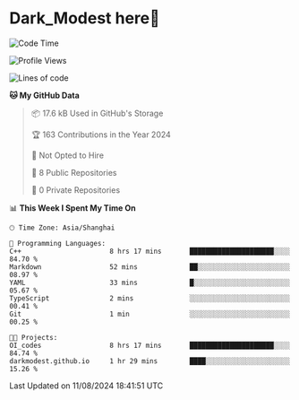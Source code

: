 # Dark_Modest here👋
<!--
<img align="left" src="https://github-readme-stats.vercel.app/api/top-langs/?username=DarkModest" height=255>
<img align="left" src="https://github-readme-stats.vercel.app/api?username=DarkModest&include_all_commits=true&count_private-true&custom_title=Dark_Modest'%20GitHub%20Stats&line_height=30&show_icons=true&hide_border=false&bg_color=ffffff&title_color=000000&icon_color=000000&text_color=463467"><br>
-->
<!--START_SECTION:waka-->
![Code Time](http://img.shields.io/badge/Code%20Time-117%20hrs%2046%20mins-blue)

![Profile Views](http://img.shields.io/badge/Profile%20Views-1-blue)

![Lines of code](https://img.shields.io/badge/From%20Hello%20World%20I%27ve%20Written-29.2%20thousand%20lines%20of%20code-blue)

**🐱 My GitHub Data** 

> 📦 17.6 kB Used in GitHub's Storage 
 > 
> 🏆 163 Contributions in the Year 2024
 > 
> 🚫 Not Opted to Hire
 > 
> 📜 8 Public Repositories 
 > 
> 🔑 0 Private Repositories 
 > 
📊 **This Week I Spent My Time On** 

```text
🕑︎ Time Zone: Asia/Shanghai

💬 Programming Languages: 
C++                      8 hrs 17 mins       █████████████████████░░░░   84.70 % 
Markdown                 52 mins             ██░░░░░░░░░░░░░░░░░░░░░░░   08.97 % 
YAML                     33 mins             █░░░░░░░░░░░░░░░░░░░░░░░░   05.67 % 
TypeScript               2 mins              ░░░░░░░░░░░░░░░░░░░░░░░░░   00.41 % 
Git                      1 min               ░░░░░░░░░░░░░░░░░░░░░░░░░   00.25 % 

🐱‍💻 Projects: 
OI_codes                 8 hrs 17 mins       █████████████████████░░░░   84.74 % 
darkmodest.github.io     1 hr 29 mins        ████░░░░░░░░░░░░░░░░░░░░░   15.26 % 
```


 Last Updated on 11/08/2024 18:41:51 UTC
<!--END_SECTION:waka-->
